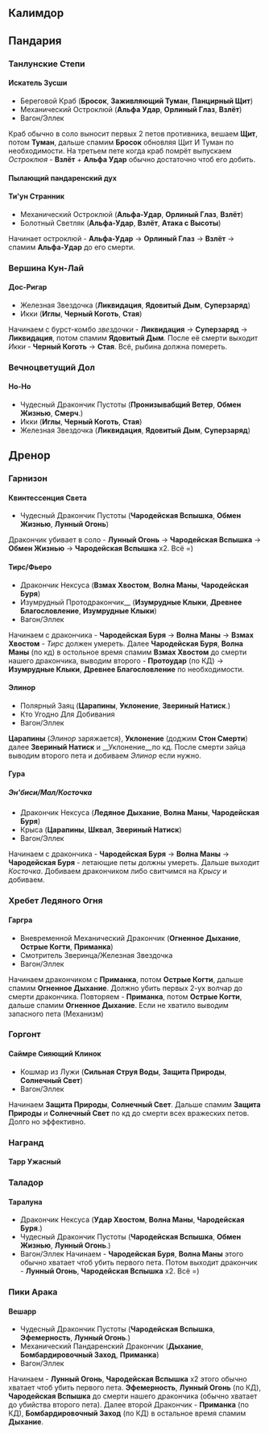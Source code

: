 ## Калимдор


## Пандария

### Танлунские Степи
#### Искатель Зусши 

- Береговой Краб (__Бросок__, __Заживляющий Туман__, __Панцирный Щит__)
- Механический Остроклюй (__Альфа Удар__, __Орлиный Глаз__, __Взлёт__)
- Вагон/Эллек

Краб обычно в соло выносит первых 2 петов противника, вешаем __Щит__, потом __Туман__, дальше спамим __Бросок__ обновляя Щит И Туман по необходимости. На третьем пете когда краб помрёт выпускаем _Остроклюя_ - __Взлёт__ + __Альфа Удар__ обычно достаточно чтоб его добить.

#### Пылающий пандаренский дух

#### Ти'ун Странник
- Механический Остроклюй (__Альфа-Удар__, __Орлиный Глаз__, __Взлёт__)
- Болотный Светляк (__Альфа-Удар__, __Взлёт__, __Атака с Высоты__)

Начинает остроклюй - __Альфа-Удар__ -> __Орлиный Глаз__ -> __Взлёт__ -> спамим __Альфа-Удар__ до его смерти. 

### Вершина Кун-Лай

#### Дос-Ригар
- Железная Звездочка (__Ликвидация__, __Ядовитый Дым__, __Суперзаряд__)
- Икки (__Иглы__, __Черный Коготь__, __Стая__)

Начинаем с бурст-комбо _звездочки_ - __Ликвидация__ -> __Суперзаряд__ -> __Ликвидация__, потом спамим __Ядовитый Дым__. После её смерти выходит _Икки_ - __Черный Коготь__ -> __Стая__. Всё, рыбина должна помереть.

### Вечноцветущий Дол
#### Но-Но
- Чудесный Дракончик Пустоты (__Пронизывабщий Ветер__, __Обмен Жизнью__, __Смерч__.)
- Икки (__Иглы__, __Черный Коготь__, __Стая__)
- Железная Звездочка (__Ликвидация__, __Ядовитый Дым__, __Суперзаряд__)


## Дренор
### Гарнизон
#### Квинтессенция Света
- Чудесный Дракончик Пустоты (__Чародейская Вспышка__, __Обмен Жизнью__, __Лунный Огонь__)

Дракончик убивает в соло - __Лунный Огонь__ -> __Чародейская Вспышка__ -> __Обмен Жизнью__ -> __Чародейская Вспышка__ x2. Всё =)

#### Тирс/Фьеро
- Дракончик Нексуса (__Взмах Хвостом__, __Волна Маны__, __Чародейская Буря__)
- Изумрудный Протодракончик__ (__Изумрудные Клыки__, __Древнее Благословление__, __Изумрудные Клыки__)
- Вагон/Эллек

Начинаем с дракончика - __Чародейская Буря__ -> __Волна Маны__ -> __Взмах Хвостом__ - _Тирс_ должен умереть. Далее __Чародейская Буря__, __Волна Маны__ (по кд) в остольное время спамим __Взмах Хвостом__ до смерти нашего дракончика, выводим второго - __Протоудар__ (по КД) -> __Изумрудные Клыки__, __Древнее Благословление__ по необходимости.

#### Элинор
- Полярный Заяц (__Царапины__, __Уклонение__, __Звериный Натиск__.)
- Кто Угодно Для Добивания
- Вагон/Эллек

__Царапины__ (_Элинор_ заряжается), __Уклонение__ (доджим __Стон Смерти__) далее __Звериный Натиск__ и __Уклонение__по кд. После смерти зайца выводим второго пета и добиваем _Элинор_ если нужно.

#### Гура
##### Эн'биси/Мал/Косточка
- Дракончик Нексуса (__Ледяное Дыхание__, __Волна Маны__, __Чародейская Буря__)
- Крыса (__Царапины__, __Шквал__, __Звериный Натиск__)
- Вагон/Эллек

Начинаем с дракончика - __Чародейская Буря__ -> __Волна Маны__ -> __Чародейская Буря__ - летающие петы должны умереть. Дальше выходит _Косточка_. Добиваем дракончиком либо свитчимся на _Крысу_ и добиваем.

### Хребет Ледяного Огня
#### Гаргра
- Вневременной Механический Дракончик (__Огненное Дыхание__, __Острые Когти__, __Приманка__)
- Смотритель Зверинца/Железная Звездочка
- Вагон/Эллек

Начинаем дракончиком с __Приманка__, потом __Острые Когти__, дальше спамим __Огненное Дыхание__. Должно убить первых 2-ух волчар до смерти дракончика. Повторяем - __Приманка__, потом __Острые Когти__, дальше спамим __Огненное Дыхание__. Если не хватило выводим запасного пета (Механизм)

### Горгонт
#### Саймре Сияющий Клинок

- Кошмар из Лужи (__Сильная Струя Воды__, __Защита Природы__, __Солнечный Свет__)
- Вагон/Эллек

Начинаем __Защита Природы__, __Солнечный Свет__. Дальше спамим __Защита Природы__ и __Солнечный Свет__ по кд до смерти всех вражеских петов. Долго но эффективно.

### Награнд
#### Тарр Ужасный


### Таладор
#### Таралуна

- Дракончик Нексуса (__Удар Хвостом__, __Волна Маны__, __Чародейская Буря__.)
- Чудесный Дракончик Пустоты (__Чародейская Вспышка__, __Обмен Жизнью__, __Лунный Огонь__.)
- Вагон/Эллек
Начинаем - __Чародейская Буря__, __Волна Маны__ этого обычно хватает чтоб убить первого пета. Потом выходит дракончик - __Лунный Огонь__, __Чародейская Вспышка__ x2. Всё =)

### Пики Арака
#### Вешарр
- Чудесный Дракончик Пустоты (__Чародейская Вспышка__, __Эфемерность__, __Лунный Огонь__.)
- Механический Пандаренский Дракончик (__Дыхание__, __Бомбардировочный Заход__, __Приманка__)
- Вагон/Эллек

Начинаем - __Лунный Огонь__, __Чародейская Вспышка__ x2 этого обычно хватает чтоб убить первого пета. __Эфемерность__, __Лунный Огонь__ (по КД), __Чародейская Вспышка__ до смерти нашего дракончика (обычно хватает до убийства второго пета). Далее второй Дракончик - __Приманка__ (по КД), __Бомбардировочный Заход__ (по КД) в остальное время спамим __Дыхание__.

